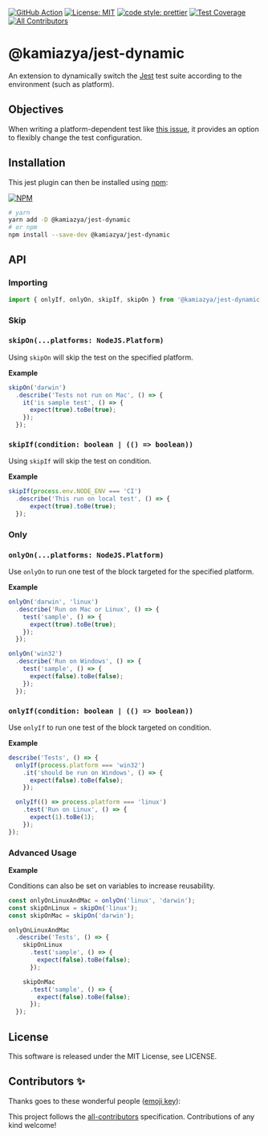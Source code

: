 [![GitHub Action](https://github.com/kamiazya/ts-graphviz/workflows/NodeCI/badge.svg)](https://github.com/kamiazya/ts-graphviz/actions?workflow=NodeCI) [![License: MIT](https://img.shields.io/badge/License-MIT-yellow.svg)](https://opensource.org/licenses/MIT) [![code style: prettier](https://img.shields.io/badge/code_style-prettier-ff69b4.svg)](https://github.com/prettier/prettier) [![Test Coverage](https://api.codeclimate.com/v1/badges/0ec7daa6470b162e8775/test_coverage)](https://codeclimate.com/github/kamiazya/jest-dynamic/test_coverage) <!-- ALL-CONTRIBUTORS-BADGE:START - Do not remove or modify this section -->[![All Contributors](https://img.shields.io/badge/all_contributors-0-orange.svg)](#contributors-)<!-- ALL-CONTRIBUTORS-BADGE:END -->

# @kamiazya/jest-dynamic

An extension to dynamically switch the [Jest](https://jestjs.io/) test suite according to the environment (such as platform).

## Objectives

When writing a platform-dependent test like [this issue](https://github.com/facebook/jest/issues/3652), it provides an option to flexibly change the test configuration.

## Installation

This jest plugin can then be installed using [npm](https://www.npmjs.com/):

[![NPM](https://nodei.co/npm/@kamiazya/jest-dynamic.png)](https://nodei.co/npm/@kamiazya/jest-dynamic/)

```bash
# yarn
yarn add -D @kamiazya/jest-dynamic
# or npm
npm install --save-dev @kamiazya/jest-dynamic
```

## API

### Importing

```typescript
import { onlyIf, onlyOn, skipIf, skipOn } from '@kamiazya/jest-dynamic';
```

### Skip

### `skipOn(...platforms: NodeJS.Platform)`

Using `skipOn` will skip the test on the specified platform.

**Example**

```typescript
skipOn('darwin')
  .describe('Tests not run on Mac', () => {
    it('is sample test', () => {
      expect(true).toBe(true);
    });
  });
```

### `skipIf(condition: boolean | (() => boolean))`

Using `skipIf` will skip the test on condition.

**Example**

```typescript
skipIf(process.env.NODE_ENV === 'CI')
  .describe('This run on local test', () => {
      expect(true).toBe(true);
  });
```

### Only

### `onlyOn(...platforms: NodeJS.Platform)`

Use `onlyOn` to run one test of the block targeted for the specified platform.

**Example**

```typescript
onlyOn('darwin', 'linux')
  .describe('Run on Mac or Linux', () => {
    test('sample', () => {
      expect(true).toBe(true);
    });
  });

onlyOn('win32')
  .describe('Run on Windows', () => {
    test('sample', () => {
      expect(false).toBe(false);
    });
  });
```

### `onlyIf(condition: boolean | (() => boolean))`

Use `onlyIf` to run one test of the block targeted on condition.

**Example**

```typescript
describe('Tests', () => {
  onlyIf(process.platform === 'win32')
    .it('should be run on Windows', () => {
      expect(false).toBe(false);
    });

  onlyIf(() => process.platform === 'linux')
    .test('Run on Linux', () => {
      expect(1).toBe(1);
    });
});
```

### Advanced Usage

**Example**

Conditions can also be set on variables to increase reusability.

```typescript
const onlyOnLinuxAndMac = onlyOn('linux', 'darwin');
const skipOnLinux = skipOn('linux');
const skipOnMac = skipOn('darwin');

onlyOnLinuxAndMac
  .describe('Tests', () => {
    skipOnLinux
      .test('sample', () => {
        expect(false).toBe(false);
      });

    skipOnMac
      .test('sample', () => {
        expect(false).toBe(false);
      });
  });
```

## License

This software is released under the MIT License, see LICENSE.

## Contributors ✨

Thanks goes to these wonderful people ([emoji key](https://allcontributors.org/docs/en/emoji-key)):

<!-- ALL-CONTRIBUTORS-LIST:START - Do not remove or modify this section -->
<!-- prettier-ignore-start -->
<!-- markdownlint-disable -->
<!-- markdownlint-enable -->
<!-- prettier-ignore-end -->
<!-- ALL-CONTRIBUTORS-LIST:END -->

This project follows the [all-contributors](https://github.com/all-contributors/all-contributors)
specification. Contributions of any kind welcome!
